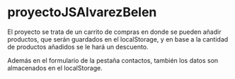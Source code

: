 # proyectoJSAlvarezBelen

El proyecto se trata de un carrito de compras en donde se pueden añadir productos, que serán guardados en el localStorage, y en base a la cantidad de productos añadidos se le hará un descuento.

Además en el formulario de la pestaña contactos, también los datos son almacenados en el localStorage.
